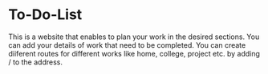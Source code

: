 # To-Do-List
This is a website that enables to plan your work in the desired sections.
You can add your details of work that need to be completed.
You can create diiferent routes for different works like home, college, project etc. by adding /<nameOfTheSection> to the address.
